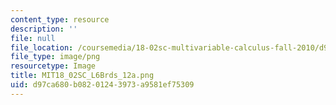 ```yaml
---
content_type: resource
description: ''
file: null
file_location: /coursemedia/18-02sc-multivariable-calculus-fall-2010/d97ca680b08201243973a9581ef75309_MIT18_02SC_L6Brds_12a.png
file_type: image/png
resourcetype: Image
title: MIT18_02SC_L6Brds_12a.png
uid: d97ca680-b082-0124-3973-a9581ef75309
---
```

